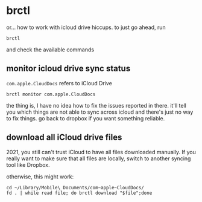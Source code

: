 # brctl

or... how to work with icloud drive hiccups. to just go ahead, run

```shell
brctl
```

and check the available commands

## monitor icloud drive sync status

`com.apple.CloudDocs` refers to iCloud Drive

```shell
brctl monitor com.apple.CloudDocs
```

the thing is, I have no idea how to fix the issues reported in there. it'll tell you which things are not able to sync across icloud and there's just no way to fix things. go back to dropbox if you want something reliable.

## download all iCloud drive files

2021, you still can't trust iCloud to have all files downloaded manually. If you really want to make sure that all files are locally, switch to another syncing tool like Dropbox.

otherwise, this might work:

```
cd ~/Library/Mobile\ Documents/com~apple~CloudDocs/
fd . | while read file; do brctl download "$file";done
```
